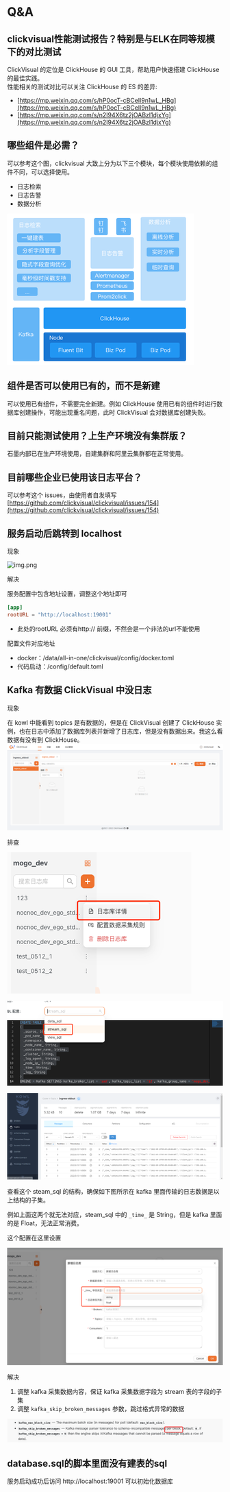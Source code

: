 # Q&A

## clickvisual性能测试报告？特别是与ELK在同等规模下的对比测试
ClickVisual 的定位是 ClickHouse 的 GUI 工具，帮助用户快速搭建 ClickHouse 的最佳实践。  
性能相关的测试对比可以关注 ClickHouse 的 ES 的差异: 

- [https://mp.weixin.qq.com/s/hP0ocT-cBCeIl9n1wL_HBg](https://mp.weixin.qq.com/s/hP0ocT-cBCeIl9n1wL_HBg)
- [https://mp.weixin.qq.com/s/n2I94X6tz2jOABzl1djxYg](https://mp.weixin.qq.com/s/n2I94X6tz2jOABzl1djxYg)

## 哪些组件是必需？
可以参考这个图，clickvisual 大致上分为以下三个模块，每个模块使用依赖的组件不同，可以选择使用。
- 日志检索
- 日志告警
- 数据分析

![img.png](../../../images/qa-3.png)

## 组件是否可以使用已有的，而不是新建
可以使用已有组件，不需要完全新建。例如 ClickHouse 使用已有的组件时进行数据库创建操作，可能出现重名问题，此时 ClickVisual 会对数据库创建失败。

## 目前只能测试使用？上生产环境没有集群版？
石墨内部已在生产环境使用，自建集群和阿里云集群都在正常使用。

## 目前哪些企业已使用该日志平台？
可以参考这个 issues，由使用者自发填写 [https://github.com/clickvisual/clickvisual/issues/154](https://github.com/clickvisual/clickvisual/issues/154)

## 服务启动后跳转到 localhost

现象

![img.png](../../../images/qa-1.png)

解决

服务配置中包含地址设置，调整这个地址即可
```toml
[app]
rootURL = "http://localhost:19001"
 ```
- 此处的rootURL 必须有http:// 前缀，不然会是一个非法的url不能使用

配置文件对应地址
- docker：/data/all-in-one/clickvisual/config/docker.toml
- 代码启动：/config/default.toml

## Kafka 有数据 ClickVisual 中没日志

现象

在 kowl 中能看到 topics 是有数据的，但是在 ClickVisual 创建了 ClickHouse 实例，也在日志中添加了数据库列表并新增了日志库，但是没有数据出来。我这么看数据有没有到 ClickHouse。
![img.png](../../../images/qa-2.png)

排查

![img_1.png](../../../images/qa-2-2.png)

![img_2.png](../../../images/qa-2-3.png)

![img_3.png](../../../images/qa-2-4.png)

查看这个 steam_sql 的结构，确保如下图所示在 kafka 里面传输的日志数据是以上结构的子集。

例如上面这两个就无法对应，steam_sql 中的 `_time_` 是 String，但是 kafka 里面的是 Float，无法正常消费。

这个配置在这里设置

![img_4.png](../../../images/qa-2-5.png)

解决

1. 调整 kafka 采集数据内容，保证 kafka 采集数据字段为 stream 表的字段的子集
2. 调整 `kafka_skip_broken_messages` 参数，跳过格式异常的数据

![img.png](../../../images/qa-2-6.png)

## database.sql的脚本里面没有建表的sql

服务启动成功后访问 http://localhost:19001 可以初始化数据库
